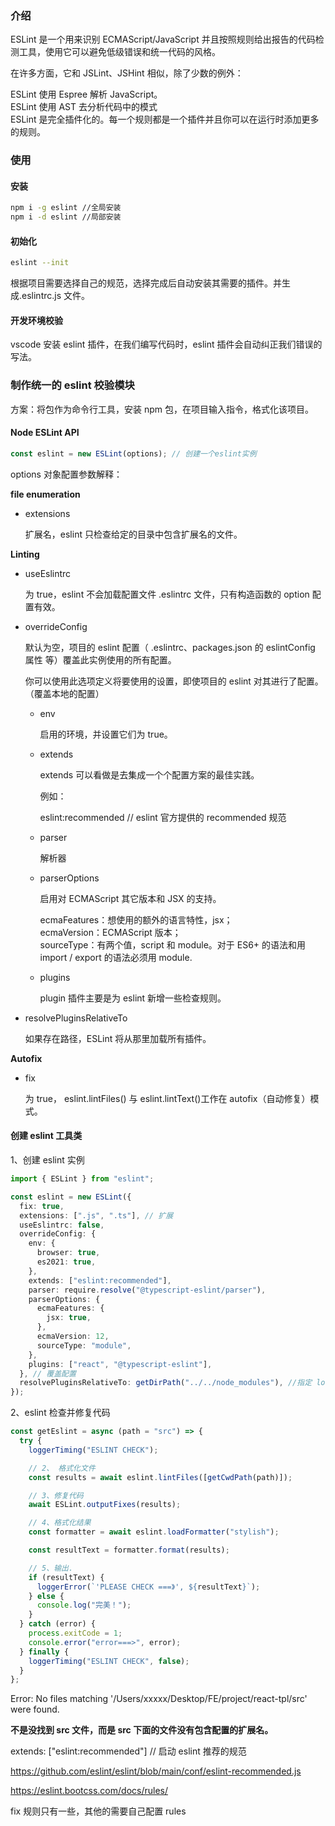 ### 介绍

ESLint 是一个用来识别 ECMAScript/JavaScript 并且按照规则给出报告的代码检测工具，使用它可以避免低级错误和统一代码的风格。

在许多方面，它和 JSLint、JSHint 相似，除了少数的例外：

ESLint 使用 Espree 解析 JavaScript。  
ESLint 使用 AST 去分析代码中的模式  
ESLint 是完全插件化的。每一个规则都是一个插件并且你可以在运行时添加更多的规则。

### 使用

#### 安装

```zsh
npm i -g eslint //全局安装
npm i -d eslint //局部安装
```

#### 初始化

```zsh
eslint --init
```

根据项目需要选择自己的规范，选择完成后自动安装其需要的插件。并生成.eslintrc.js 文件。

#### 开发环境校验

vscode 安装 eslint 插件，在我们编写代码时，eslint 插件会自动纠正我们错误的写法。

### 制作统一的 eslint 校验模块

方案：将包作为命令行工具，安装 npm 包，在项目输入指令，格式化该项目。

#### Node ESLint API

```ts
const eslint = new ESLint(options); // 创建一个eslint实例
```

options 对象配置参数解释：

**file enumeration**

- extensions

  扩展名，eslint 只检查给定的目录中包含扩展名的文件。

**Linting**

- useEslintrc

  为 true，eslint 不会加载配置文件 .eslintrc 文件，只有构造函数的 option 配置有效。

- overrideConfig

  默认为空，项目的 eslint 配置（ .eslintrc、packages.json 的 eslintConfig 属性 等）覆盖此实例使用的所有配置。

  你可以使用此选项定义将要使用的设置，即使项目的 eslint 对其进行了配置。（覆盖本地的配置）

  - env

    启用的环境，并设置它们为 true。

  - extends

    extends 可以看做是去集成一个个配置方案的最佳实践。

    例如：

    eslint:recommended // eslint 官方提供的 recommended 规范

  - parser

    解析器

  - parserOptions

    启用对 ECMAScript 其它版本和 JSX 的支持。

    ecmaFeatures：想使用的额外的语言特性，jsx；  
    ecmaVersion：ECMAScript 版本；  
    sourceType：有两个值，script 和 module。对于 ES6+ 的语法和用 import / export 的语法必须用 module.

  - plugins

    plugin 插件主要是为 eslint 新增一些检查规则。

- resolvePluginsRelativeTo

  如果存在路径，ESLint 将从那里加载所有插件。

**Autofix**

- fix

  为 true， eslint.lintFiles() 与 eslint.lintText()工作在 autofix（自动修复）模式。

#### 创建 eslint 工具类

<!-- https://eslint.org/docs/latest/developer-guide/nodejs-api -->

1、创建 eslint 实例

```ts
import { ESLint } from "eslint";

const eslint = new ESLint({
  fix: true,
  extensions: [".js", ".ts"], // 扩展
  useEslintrc: false,
  overrideConfig: {
    env: {
      browser: true,
      es2021: true,
    },
    extends: ["eslint:recommended"],
    parser: require.resolve("@typescript-eslint/parser"),
    parserOptions: {
      ecmaFeatures: {
        jsx: true,
      },
      ecmaVersion: 12,
      sourceType: "module",
    },
    plugins: ["react", "@typescript-eslint"],
  }, // 覆盖配置
  resolvePluginsRelativeTo: getDirPath("../../node_modules"), //指定 loader 加载路径
});
```

2、eslint 检查并修复代码

```ts
const getEslint = async (path = "src") => {
  try {
    loggerTiming("ESLINT CHECK");

    // 2、 格式化文件
    const results = await eslint.lintFiles([getCwdPath(path)]);

    // 3、修复代码
    await ESLint.outputFixes(results);

    // 4、格式化结果
    const formatter = await eslint.loadFormatter("stylish");

    const resultText = formatter.format(results);

    // 5、输出.
    if (resultText) {
      loggerError(`'PLEASE CHECK ===》', ${resultText}`);
    } else {
      console.log("完美！");
    }
  } catch (error) {
    process.exitCode = 1;
    console.error("error===>", error);
  } finally {
    loggerTiming("ESLINT CHECK", false);
  }
};
```

Error: No files matching '/Users/xxxxx/Desktop/FE/project/react-tpl/src' were found.

**不是没找到 src 文件，而是 src 下面的文件没有包含配置的扩展名。**

extends: ["eslint:recommended"] // 启动 eslint 推荐的规范

https://github.com/eslint/eslint/blob/main/conf/eslint-recommended.js

https://eslint.bootcss.com/docs/rules/

fix 规则只有一些，其他的需要自己配置 rules
